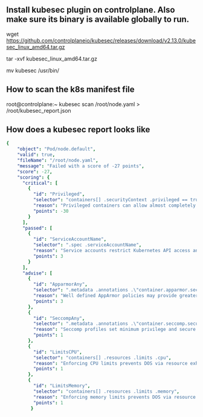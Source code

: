 ## Install kubesec plugin on controlplane. Also make sure its binary is available globally to run.

wget https://github.com/controlplaneio/kubesec/releases/download/v2.13.0/kubesec_linux_amd64.tar.gz

tar -xvf  kubesec_linux_amd64.tar.gz

mv kubesec /usr/bin/

## How to scan the k8s manifest file
root@controlplane:~ kubesec scan /root/node.yaml  > /root/kubesec_report.json

## How does a kubesec report looks like

```yaml
{
    "object": "Pod/node.default",
    "valid": true,
    "fileName": "/root/node.yaml",
    "message": "Failed with a score of -27 points",
    "score": -27,
    "scoring": {
      "critical": [
        {
          "id": "Privileged",
          "selector": "containers[] .securityContext .privileged == true",
          "reason": "Privileged containers can allow almost completely unrestricted host access",
          "points": -30
        }
      ],
      "passed": [
        {
          "id": "ServiceAccountName",
          "selector": ".spec .serviceAccountName",
          "reason": "Service accounts restrict Kubernetes API access and should be configured with least privilege",
          "points": 3
        }
      ],
      "advise": [
        {
          "id": "ApparmorAny",
          "selector": ".metadata .annotations .\"container.apparmor.security.beta.kubernetes.io/nginx\"",
          "reason": "Well defined AppArmor policies may provide greater protection from unknown threats. WARNING: NOT PRODUCTION READY",
          "points": 3
        },
        {
          "id": "SeccompAny",
          "selector": ".metadata .annotations .\"container.seccomp.security.alpha.kubernetes.io/pod\"",
          "reason": "Seccomp profiles set minimum privilege and secure against unknown threats",
          "points": 1
        },
        {
          "id": "LimitsCPU",
          "selector": "containers[] .resources .limits .cpu",
          "reason": "Enforcing CPU limits prevents DOS via resource exhaustion",
          "points": 1
        },
        {
          "id": "LimitsMemory",
          "selector": "containers[] .resources .limits .memory",
          "reason": "Enforcing memory limits prevents DOS via resource exhaustion",
          "points": 1
         }
```

